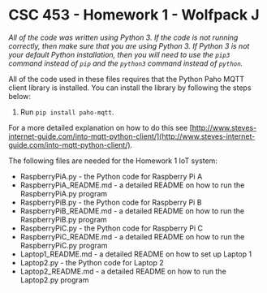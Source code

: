 # CSC 453 - Homework 1 - Wolfpack J

*All of the code was written using Python 3.  If the code is not running correctly, then make sure that you are using Python 3.  If Python 3 is not your default Python installation, then you will need to use the `pip3` command instead of `pip` and the `python3` command instead of `python`.*

All of the code used in these files requires that the Python Paho MQTT client library is installed.  You can install the library by following the steps below:
1. Run `pip install paho-mqtt`.

For a more detailed explanation on how to do this see [http://www.steves-internet-guide.com/into-mqtt-python-client/](http://www.steves-internet-guide.com/into-mqtt-python-client/).

The following files are needed for the Homework 1 IoT system:
- RaspberryPiA.py - the Python code for Raspberry Pi A
- RaspberryPiA_README.md - a detailed README on how to run the RaspberryPiA.py program
- RaspberryPiB.py - the Python code for Raspberry Pi B
- RaspberryPiB_README.md - a detailed README on how to run the RaspberryPiB.py program
- RaspberryPiC.py - the Python code for Raspberry Pi C
- RaspberryPiC_README.md - a detailed README on how to run the RaspberryPiC.py program
- Laptop1_README.md - a detailed README on how to set up Laptop 1
- Laptop2.py - the Python code for Laptop 2
- Laptop2_README.md - a detailed README on how to run the Laptop2.py program
